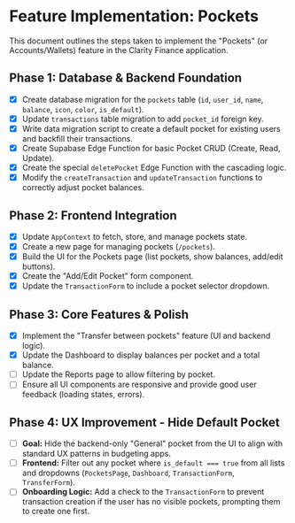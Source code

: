 # Feature Implementation: Pockets

This document outlines the steps taken to implement the "Pockets" (or Accounts/Wallets) feature in the Clarity Finance application.

## Phase 1: Database & Backend Foundation
- [x] Create database migration for the `pockets` table (`id`, `user_id`, `name`, `balance`, `icon`, `color`, `is_default`).
- [x] Update `transactions` table migration to add `pocket_id` foreign key.
- [x] Write data migration script to create a default pocket for existing users and backfill their transactions.
- [x] Create Supabase Edge Function for basic Pocket CRUD (Create, Read, Update).
- [x] Create the special `deletePocket` Edge Function with the cascading logic.
- [x] Modify the `createTransaction` and `updateTransaction` functions to correctly adjust pocket balances.

## Phase 2: Frontend Integration
- [x] Update `AppContext` to fetch, store, and manage pockets state.
- [x] Create a new page for managing pockets (`/pockets`).
- [x] Build the UI for the Pockets page (list pockets, show balances, add/edit buttons).
- [x] Create the "Add/Edit Pocket" form component.
- [x] Update the `TransactionForm` to include a pocket selector dropdown.

## Phase 3: Core Features & Polish
- [x] Implement the "Transfer between pockets" feature (UI and backend logic).
- [x] Update the Dashboard to display balances per pocket and a total balance.
- [ ] Update the Reports page to allow filtering by pocket.
- [ ] Ensure all UI components are responsive and provide good user feedback (loading states, errors).

## Phase 4: UX Improvement - Hide Default Pocket
- [ ] **Goal:** Hide the backend-only "General" pocket from the UI to align with standard UX patterns in budgeting apps.
- [ ] **Frontend:** Filter out any pocket where `is_default === true` from all lists and dropdowns (`PocketsPage`, `Dashboard`, `TransactionForm`, `TransferForm`).
- [ ] **Onboarding Logic:** Add a check to the `TransactionForm` to prevent transaction creation if the user has no visible pockets, prompting them to create one first.